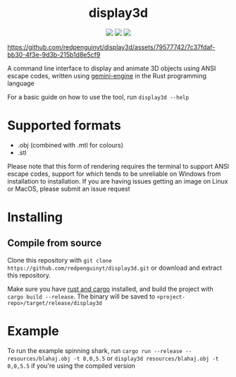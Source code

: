 <div align="center">
  <h1><b>display3d</b></h1>
  <img src="https://img.shields.io/github/last-commit/redpenguinyt/display3d?color=%23aa0000&style=for-the-badge">
  <img src="https://img.shields.io/github/repo-size/redpenguinyt/display3d?color=%2300aa00&style=for-the-badge">
  <img src="https://img.shields.io/github/stars/redpenguinyt/display3d?color=%2300e7&style=for-the-badge">
</div>

https://github.com/redpenguinyt/display3d/assets/79577742/7c37fdaf-bb30-4f3e-9d3b-215b1d8e5cf9

A command line interface to display and animate 3D objects using ANSI escape codes, written using [gemini-engine](https://crates.io/crates/gemini-engine) in the Rust programming language

For a basic guide on how to use the tool, run `display3d --help`

# Supported formats
- .obj (combined with .mtl for colours)
- .stl

Please note that this form of rendering requires the terminal to support ANSI escape codes, support for which tends to be unreliable on Windows from installation to installation. If you are having issues getting an image on Linux or MacOS, please submit an issue request

# Installing

## Compile from source
Clone this repository with `git clone https://github.com/redpenguinyt/display3d.git` or download and extract this repository.

Make sure you have [rust and cargo](https://www.rust-lang.org/tools/install) installed, and build the project with `cargo build --release`. The binary will be saved to `<project-repo>/target/release/display3d`

# Example
To run the example spinning shark, run `cargo run --release -- resources/blahaj.obj -t 0,0,5.5` or `display3d resources/blahaj.obj -t 0,0,5.5` if you're using the compiled version
